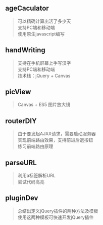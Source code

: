 ## ageCaculator
> 可以精确计算出活了多少天  
> 支持PC端和移动端  
> 使用原生javascript编写 

## handWriting
> 支持在手机屏幕上手写汉字  
> 支持PC端和移动端  
> 技术栈：jQuery + Canvas

## picView
> Canvas + ES5 图片放大镜

## routerDIY
> 由于要发起AJAX请求，需要启动服务器    
> 实现前端路由效果，支持前进后退按钮  
> 练习前端路由原理

## parseURL
> 利用a标签解析URL    
> 尝试代码高亮  

## pluginDev
> 总结出定义jQuery插件的两种方法及模板    
> 使用这两种模板可快速开发jQuery插件 
